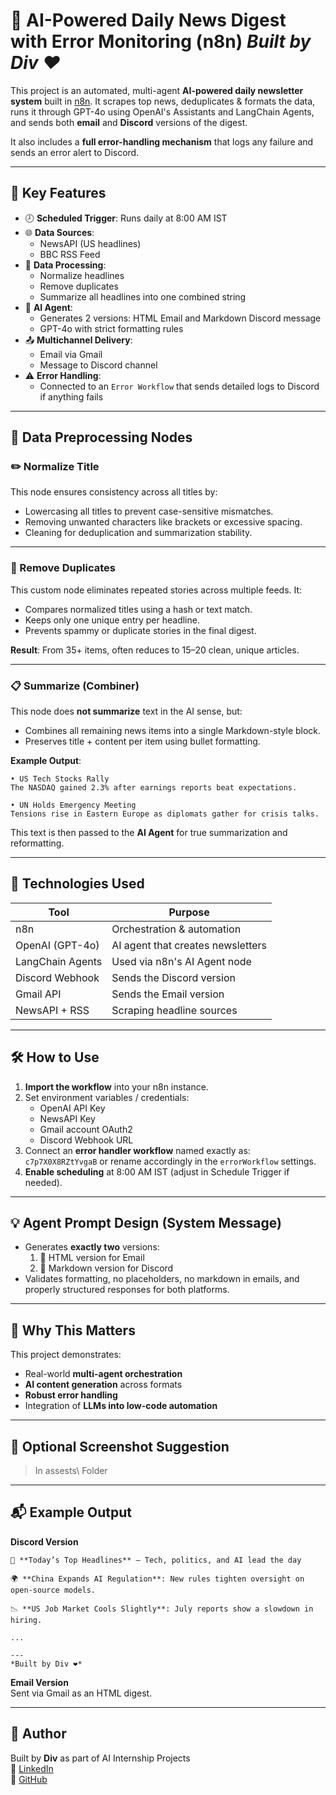 # 📰 AI-Powered Daily News Digest with Error Monitoring (n8n) *Built by Div ❤️*

This project is an automated, multi-agent **AI-powered daily newsletter system** built in [n8n](https://n8n.io). It scrapes top news, deduplicates & formats the data, runs it through GPT-4o using OpenAI's Assistants and LangChain Agents, and sends both **email** and **Discord** versions of the digest.

It also includes a **full error-handling mechanism** that logs any failure and sends an error alert to Discord.

---

## 🚀 Key Features

- 🕗 **Scheduled Trigger**: Runs daily at 8:00 AM IST
- 🌐 **Data Sources**:
  - NewsAPI (US headlines)
  - BBC RSS Feed
- 🧹 **Data Processing**:
  - Normalize headlines
  - Remove duplicates
  - Summarize all headlines into one combined string
- 🧠 **AI Agent**:
  - Generates 2 versions: HTML Email and Markdown Discord message
  - GPT-4o with strict formatting rules
- 📤 **Multichannel Delivery**:
  - Email via Gmail
  - Message to Discord channel
- ⚠️ **Error Handling**:
  - Connected to an `Error Workflow` that sends detailed logs to Discord if anything fails

---

## 🧼 Data Preprocessing Nodes

### ✏️ Normalize Title

This node ensures consistency across all titles by:
- Lowercasing all titles to prevent case-sensitive mismatches.
- Removing unwanted characters like brackets or excessive spacing.
- Cleaning for deduplication and summarization stability.

---

### 🧹 Remove Duplicates

This custom node eliminates repeated stories across multiple feeds. It:
- Compares normalized titles using a hash or text match.
- Keeps only one unique entry per headline.
- Prevents spammy or duplicate stories in the final digest.

**Result**: From 35+ items, often reduces to 15–20 clean, unique articles.

---

### 📋 Summarize (Combiner)

This node does **not summarize** text in the AI sense, but:
- Combines all remaining news items into a single Markdown-style block.
- Preserves title + content per item using bullet formatting.

**Example Output**:
```
• US Tech Stocks Rally
The NASDAQ gained 2.3% after earnings reports beat expectations.

• UN Holds Emergency Meeting
Tensions rise in Eastern Europe as diplomats gather for crisis talks.
```

This text is then passed to the **AI Agent** for true summarization and reformatting.

---

## 🔧 Technologies Used

| Tool | Purpose |
|------|---------|
| n8n | Orchestration & automation |
| OpenAI (GPT-4o) | AI agent that creates newsletters |
| LangChain Agents | Used via n8n's AI Agent node |
| Discord Webhook | Sends the Discord version |
| Gmail API | Sends the Email version |
| NewsAPI + RSS | Scraping headline sources |

---

## 🛠️ How to Use

1. **Import the workflow** into your n8n instance.
2. Set environment variables / credentials:
   - OpenAI API Key
   - NewsAPI Key
   - Gmail account OAuth2
   - Discord Webhook URL
3. Connect an **error handler workflow** named exactly as:  
   `c7p7X0X8RZtYvgaB` or rename accordingly in the `errorWorkflow` settings.
4. **Enable scheduling** at 8:00 AM IST (adjust in Schedule Trigger if needed).

---

## 💡 Agent Prompt Design (System Message)

- Generates **exactly two** versions:  
  1. 📨 HTML version for Email  
  2. 💬 Markdown version for Discord  
- Validates formatting, no placeholders, no markdown in emails, and properly structured responses for both platforms.

---

## 🧠 Why This Matters

This project demonstrates:
- Real-world **multi-agent orchestration**
- **AI content generation** across formats
- **Robust error handling**
- Integration of **LLMs into low-code automation**

---

## 📸 Optional Screenshot Suggestion

> In assests\ Folder

---

## 📬 Example Output

**Discord Version**  
```
📰 **Today’s Top Headlines** – Tech, politics, and AI lead the day

🌍 **China Expands AI Regulation**: New rules tighten oversight on open-source models.

📉 **US Job Market Cools Slightly**: July reports show a slowdown in hiring.

...

---
*Built by Div ❤️*
```

**Email Version**  
Sent via Gmail as an HTML digest.

---

## 👤 Author

Built by **Div** as part of AI Internship Projects  
🔗 [LinkedIn](https://www.linkedin.com/in/notdiv)  
🔗 [GitHub](https://github.com/divyxshuu)
